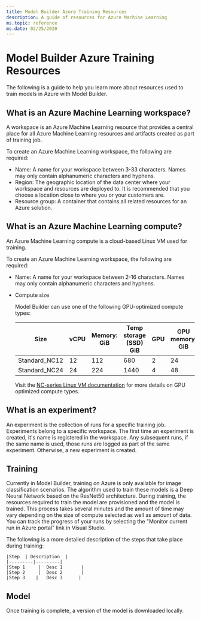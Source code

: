 ```yaml
---
title: Model Builder Azure Training Resources
description: A guide of resources for Azure Machine Learning
ms.topic: reference
ms.date: 02/25/2020
---
```


# Model Builder Azure Training Resources

The following is a guide to help you learn more about resources used to train models in Azure with Model Builder.

## What is an Azure Machine Learning workspace?

A workspace is an Azure Machine Learning resource that provides a central place for all Azure Machine Learning resources and artifacts created as part of training job. 

To create an Azure Machine Learning workspace, the following are required:

- Name: A name for your workspace between 3-33 characters. Names may only contain alphanumeric characters and hyphens. 
- Region: The geographic location of the data center where your workspace and resources are deployed to. It is recommended that you choose a location close to where you or your customers are.
- Resource group: A container that contains all related resources for an Azure solution.

## What is an Azure Machine Learning compute?

An Azure Machine Learning compute is a cloud-based Linux VM used for training.

To create an Azure Machine Learning workspace, the following are required:

- Name: A name for your workspace between 2-16 characters. Names may only contain alphanumeric characters and hyphens.
- Compute size

    Model Builder can use one of the following GPU-optimized compute types:

    | Size | vCPU | Memory: GiB | Temp storage (SSD) GiB | GPU | GPU memory: GiB | Max data disks | Max NICs |
    |---|---|---|---|---|---|---|---|
    | Standard_NC12   | 12 | 112 | 680  | 2 | 24 | 48 | 2 |
    | Standard_NC24   | 24 | 224 | 1440 | 4 | 48 | 64 | 4 |

    Visit the [NC-series Linux VM documentation](https://docs.microsoft.com/azure/virtual-machines/nc-series?toc=/azure/virtual-machines/linux/toc.json&bc=/azure/virtual-machines/linux/breadcrumb/toc.json) for more details on GPU optimized compute types.

## What is an experiment?

An experiment is the collection of runs for a specific training job. Experiments belong to a specific workspace. The first time an experiment is created, it's name is registered in the workspace. Any subsequent runs, if the same name is used, those runs are logged as part of the same experiment. Otherwise, a new experiment is created.

## Training

Currently in Model Builder, training on Azure is only available for image classification scenarios. The algorithm used to train these models is a Deep Neural Network based on the ResNet50 architecture. During training, the resources required to train the model are provisioned and the model is trained. This process takes several minutes and the amount of time may vary depending on the size of compute selected as well as amount of data. You can track the progress of your runs by selecting the "Monitor current run in Azure portal" link in Visual Studio.

The following is a more detailed description of the steps that take place during training:

    |Step  | Description  |
    |---------|---------|
    |Step 1     |  Desc 1       |
    |Step 2     |  Desc 2       |
    |Step 3    |   Desc 3      |

## Model

Once training is complete, a version of the model is downloaded locally.
